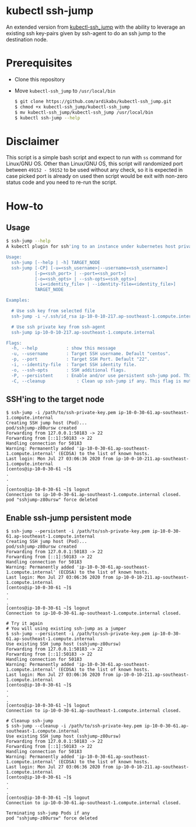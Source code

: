 # kubectl ssh-jump
An extended version from [kubectl-ssh_jump](https://github.com/yokawasa/kubectl-plugin-ssh-jump) with the ability to leverage an existing ssh key-pairs given by ssh-agent to do an ssh jump to the destination node.

# Prerequisites
* Clone this repository
* Move `kubectl-ssh_jump` to `/usr/local/bin`

    ```bash
    $ git clone https://github.com/ardikabs/kubectl-ssh_jump.git
    $ chmod +x kubectl-ssh_jump/kubectl-ssh_jump
    $ mv kubectl-ssh_jump/kubectl-ssh_jump /usr/local/bin
    $ kubectl ssh-jump --help
    ```

# Disclaimer
This script is a simple bash script and expect to run with `ss` command for Linux/GNU OS. Other than Linux/GNU OS, this script will randomized port between `49152 - 59152` to be used without any check, so it is expected in case picked port is already on used then script would be exit with non-zero status code and you need to re-run the script.

# How-to
## Usage
```bash
$ ssh-jump --help
A kubectl plugin for ssh'ing to an instance under kubernetes host private networks

Usage:
  ssh-jump [--help | -h] TARGET_NODE
  ssh-jump [-CP] [-u=<ssh_username>|--username=<ssh_username>]
           [-p=<ssh_port> | --port=<ssh_port>]
           [-o=<ssh_opts> | --ssh-opts=<ssh_opts>]
           [-i=<identity_file> | --identity-file=<identity_file>]
           TARGET_NODE

Examples:

  # Use ssh key from selected file
  ssh-jump -i ~/.ssh/id_rsa ip-10-0-10-217.ap-southeast-1.compute.internal

  # Use ssh private key from ssh-agent
  ssh-jump ip-10-0-10-217.ap-southeast-1.compute.internal

Flags:
  -h, --help           : show this message
  -u, --username       : Target SSH username. Default "centos".
  -p, --port           : Target SSH Port. Default "22".
  -i, --identity-file  : Target SSH identity file.
  -o, --ssh-opts       : SSH additional flags.
  -P, --persistent     : Enable and/or use persistent ssh-jump pod. This flag is mutually exclusive with "--cleanup".
  -C, --cleanup            : Clean up ssh-jump if any. This flag is mutually exclusive with "--persistent". If both are specified, then this flag will take precedence.
```

## SSH'ing to the target node
```
$ ssh-jump -i /path/to/ssh-private-key.pem ip-10-0-30-61.ap-southeast-1.compute.internal
Creating SSH jump host (Pod)...
pod/sshjump-z80ursw created
Forwarding from 127.0.0.1:50183 -> 22
Forwarding from [::1]:50183 -> 22
Handling connection for 50183
Warning: Permanently added 'ip-10-0-30-61.ap-southeast-1.compute.internal' (ECDSA) to the list of known hosts.
Last login: Mon Jul 27 03:06:36 2020 from ip-10-0-10-211.ap-southeast-1.compute.internal
[centos@ip-10-0-30-61 ~]$
.
.
.
[centos@ip-10-0-30-61 ~]$ logout
Connection to ip-10-0-30-61.ap-southeast-1.compute.internal closed.
pod "sshjump-z80ursw" force deleted
```

## Enable ssh-jump persistent mode
```
$ ssh-jump --persistent -i /path/to/ssh-private-key.pem ip-10-0-30-61.ap-southeast-1.compute.internal
Creating SSH jump host (Pod)...
pod/sshjump-z80ursw created
Forwarding from 127.0.0.1:50183 -> 22
Forwarding from [::1]:50183 -> 22
Handling connection for 50183
Warning: Permanently added 'ip-10-0-30-61.ap-southeast-1.compute.internal' (ECDSA) to the list of known hosts.
Last login: Mon Jul 27 03:06:36 2020 from ip-10-0-10-211.ap-southeast-1.compute.internal
[centos@ip-10-0-30-61 ~]$
.
.
.
[centos@ip-10-0-30-61 ~]$ logout
Connection to ip-10-0-30-61.ap-southeast-1.compute.internal closed.

# Try it again
# You will using existing ssh-jump as a jumper
$ ssh-jump --persistent -i /path/to/ssh-private-key.pem ip-10-0-30-61.ap-southeast-1.compute.internal
Use existing SSH jump host (sshjump-z80ursw)
Forwarding from 127.0.0.1:50183 -> 22
Forwarding from [::1]:50183 -> 22
Handling connection for 50183
Warning: Permanently added 'ip-10-0-30-61.ap-southeast-1.compute.internal' (ECDSA) to the list of known hosts.
Last login: Mon Jul 27 03:06:36 2020 from ip-10-0-10-211.ap-southeast-1.compute.internal
[centos@ip-10-0-30-61 ~]$
.
.
.
[centos@ip-10-0-30-61 ~]$ logout
Connection to ip-10-0-30-61.ap-southeast-1.compute.internal closed.

# Cleanup ssh-jump
$ ssh-jump --cleanup -i /path/to/ssh-private-key.pem ip-10-0-30-61.ap-southeast-1.compute.internal
Use existing SSH jump host (sshjump-z80ursw)
Forwarding from 127.0.0.1:50183 -> 22
Forwarding from [::1]:50183 -> 22
Handling connection for 50183
Warning: Permanently added 'ip-10-0-30-61.ap-southeast-1.compute.internal' (ECDSA) to the list of known hosts.
Last login: Mon Jul 27 03:06:36 2020 from ip-10-0-10-211.ap-southeast-1.compute.internal
[centos@ip-10-0-30-61 ~]$
.
.
.
[centos@ip-10-0-30-61 ~]$ logout
Connection to ip-10-0-30-61.ap-southeast-1.compute.internal closed.

Terminating ssh-jump Pods if any
pod "sshjump-z80ursw" force deleted
```